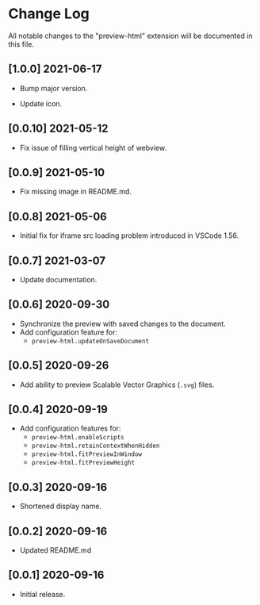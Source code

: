 # Change Log

All notable changes to the "preview-html" extension will be documented in this file.

## [1.0.0] 2021-06-17

- Bump major version.

- Update icon.

## [0.0.10] 2021-05-12

- Fix issue of filling vertical height of webview.

## [0.0.9] 2021-05-10

- Fix missing image in README.md.

## [0.0.8] 2021-05-06

- Initial fix for iframe src loading problem introduced in VSCode 1.56.

## [0.0.7] 2021-03-07

- Update documentation.
  
## [0.0.6] 2020-09-30

- Synchronize the preview with saved changes to the document. 
- Add configuration feature for:
    - `preview-html.updateOnSaveDocument`

## [0.0.5] 2020-09-26

- Add ability to preview Scalable Vector Graphics (`.svg`) files.

## [0.0.4] 2020-09-19

- Add configuration features for:
    - `preview-html.enableScripts`
    - `preview-html.retainContextWhenHidden`
    - `preview-html.fitPreviewInWindow`
    - `preview-html.fitPreviewHeight`

## [0.0.3] 2020-09-16

- Shortened display name.

## [0.0.2] 2020-09-16

- Updated README.md

## [0.0.1] 2020-09-16

- Initial release.
